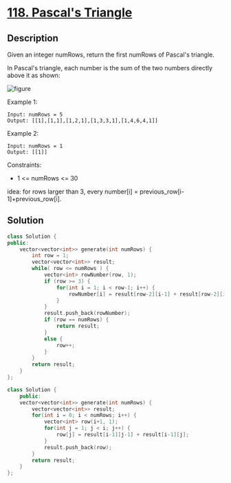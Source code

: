
# [118. Pascal's Triangle](https://leetcode.com/problems/pascals-triangle/)

## Description

Given an integer numRows, return the first numRows of Pascal's triangle.

In Pascal's triangle, each number is the sum of the two numbers directly above it as shown:

![figure](https://upload.wikimedia.org/wikipedia/commons/0/0d/PascalTriangleAnimated2.gif)



Example 1:
```
Input: numRows = 5
Output: [[1],[1,1],[1,2,1],[1,3,3,1],[1,4,6,4,1]]
```

Example 2:
```
Input: numRows = 1
Output: [[1]]
```

Constraints:

* 1 <= numRows <= 30

idea:
for rows larger than 3, every number[i] = previous_row[i-1]+previous_row[i].

## Solution

```c++
class Solution {
public:
    vector<vector<int>> generate(int numRows) {
        int row = 1;
        vector<vector<int>> result;
        while( row <= numRows ) {
            vector<int> rowNumber(row, 1);
            if (row >= 3) {
                for(int i = 1; i < row-1; i++) {
                    rowNumber[i] = result[row-2][i-1] + result[row-2][i];
                }
            }
            result.push_back(rowNumber);
            if (row == numRows) {
                return result;
            }
            else {
                row++;
            }
        }
        return result;
    }
};
```
```c++
class Solution {
    public:
    vector<vector<int>> generate(int numRows) {
        vector<vector<int>> result;
        for(int i = 0; i < numRows; i++) {
            vector<int> row(i+1, 1);
            for(int j = 1; j < i; j++) {
                row[j] = result[i-1][j-1] + result[i-1][j];
            }
            result.push_back(row);
        }
        return result;
    }
};
```